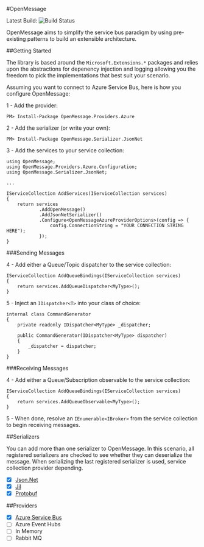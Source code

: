 #OpenMessage

Latest Build: ![Build Status](https://im5tu.visualstudio.com/_apis/public/build/definitions/e4fcda74-9f33-4672-b774-b4419099857c/2/badge)

OpenMessage aims to simplify the service bus paradigm by using pre-existing patterns to build an extensible architecture.

##Getting Started

The library is based around the `Microsoft.Extensions.*` packages and relies upon the abstractions for depenency injection and logging allowing you the freedom to pick the implementations that best suit your scenario.

Assuming you want to connect to Azure Service Bus, here is how you configure OpenMessage:

1 - Add the provider: 

    PM> Install-Package OpenMessage.Providers.Azure

2 - Add the serializer (or write your own):

    PM> Install-Package OpenMessage.Serializer.JsonNet
    
3 - Add the services to your service collection: 

    using OpenMessage;
    using OpenMessage.Providers.Azure.Configuration;
    using OpenMessage.Serializer.JsonNet;
    
    ...
    
    IServiceCollection AddServices(IServiceCollection services)
    {
        return services
                .AddOpenMessage()
                .AddJsonNetSerializer()
                .Configure<OpenMessageAzureProviderOptions>(config => {
                    config.ConnectionString = "YOUR CONNECTION STRING HERE");    
                });
    }
    
###Sending Messages

4 - Add either a Queue/Topic dispatcher to the service collection:

    IServiceCollection AddQueueBindings(IServiceCollection services)
    {
        return services.AddQueueDispatcher<MyType>();    
    }
    
5 - Inject an `IDispatcher<T>` into your class of choice:

    internal class CommandGenerator
    {
        private readonly IDispatcher<MyType> _dispatcher;
        
        public CommandGenerator(IDispatcher<MyType> dispatcher)
        {
            _dispatcher = dispatcher;    
        }    
    }
    
###Receiving Messages

4 - Add either a Queue/Subscription observable to the service collection:

    IServiceCollection AddQueueBindings(IServiceCollection services)
    {
        return services.AddQueueObservable<MyType>();    
    }

5 - When done, resolve an `IEnumerable<IBroker>` from the service collection to begin receiving messages.

##Serializers

You can add more than one serializer to OpenMessage. In this scenario, all registered serializers are checked to see whether they can deserialize the message. When serializing the last registered serializer is used, service collection provider depending.

- [x] [Json.Net](http://www.nuget.org/packages/OpenMessage.Serializer.JsonNet/)
- [x] [Jil](http://www.nuget.org/packages/OpenMessage.Serializer.Jil/)
- [x] [Protobuf](http://www.nuget.org/packages/OpenMessage.Serializer.ProtobufNet/)

##Providers

- [x] [Azure Service Bus](http://www.nuget.org/packages/OpenMessage.Providers.Azure/)
- [ ] Azure Event Hubs
- [ ] In Memory
- [ ] Rabbit MQ